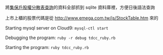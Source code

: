 將[集保戶股權分散表查詢](http://www.tdcc.com.tw/smWeb/QryStock.jsp)的資料全部抓到 sqlite 資料庫裡，方便日後語法查詢

上市上櫃的股票代碼是從 http://www.emega.com.tw/js/StockTable.htm 來的

Starting mysql server on Cloud9: `mysql-ctl start`

Debugging the program: `ruby -r debug tdcc_ruby.rb`

Starting the program: `ruby tdcc_ruby.rb`